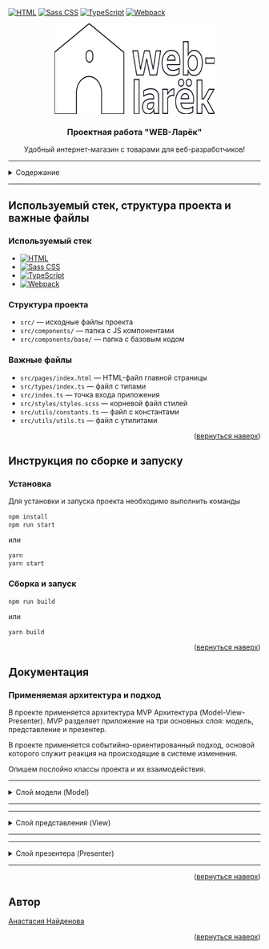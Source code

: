 <!-- BACK TO TOP LINK -->

<a name="readme-top"></a>

<!-- PROJECT SHIELDS -->

[![HTML][HTML-shield]][HTML-url]
[![Sass CSS][Sass CSS-shield]][Sass CSS-url]
[![TypeScript][TypeScript-shield]][TypeScript-url]
[![Webpack][Webpack-shield]][Webpack-url]

<!-- PROJECT LOGO -->
<div align="center">
  <a href="https://github.com/nastiknaidenova/web-larek-frontend">
    <img src="src/images/logo.svg" alt="Logo" width="320" height="180">
  </a>
  <h3 align="center">Проектная работа "WEB-Ларёк"</h3>
  <p align="center">
    Удобный интернет-магазин с товарами для веб-разработчиков!
</div>

---

<!-- TABLE OF CONTENTS -->
<details>
  <summary>Содержание</summary>
  <ul>
    <li>
      <a href="#используемый-стек-структура-проекта-и-важные-файлы">Используемый стек, структура проекта и важные файлы</a>
      <ul>
        <li><a href="#используемый-стек">Используемый стек</a></li>
        <li><a href="#структура-проекта">Структура проекта</a></li>
        <li><a href="#важные-файлы">Важные файлы</a></li>
      </ul>
    </li>
    <li>
      <a href="#инструкция-по-сборке-и-запуску">Инструкция по сборке и запуску</a>
      <ul>
        <li><a href="#установка">Установка</a></li>
        <li><a href="#сборка-и-запуск">Сборка и запуск</a></li>
      </ul>
    </li>
    <li><a href="#документация">Документация</a></li>
      <ul>
        <li><a href="#применяемая-архитектура-и-подход">Применяемая архитектура и подход</a></li>
        <li><a href="#слой-модели">Слой модели</a></li>
        <li><a href="#слой-представления">Слой представления</a></li>
        <li><a href="#слой-презентера">Слой презентера</a></li>
      </ul>
    <li><a href="#автор">Автор</a></li>
  </ul>
</details>

---

## Используемый стек, структура проекта и важные файлы

### Используемый стек

- [![HTML][HTML-shield]][HTML-url]
- [![Sass CSS][Sass CSS-shield]][Sass CSS-url]
- [![TypeScript][TypeScript-shield]][TypeScript-url]
- [![Webpack][Webpack-shield]][Webpack-url]

### Структура проекта

- `src/` — исходные файлы проекта
- `src/components/` — папка с JS компонентами
- `src/components/base/` — папка с базовым кодом

### Важные файлы

- `src/pages/index.html` — HTML-файл главной страницы
- `src/types/index.ts` — файл с типами
- `src/index.ts` — точка входа приложения
- `src/styles/styles.scss` — корневой файл стилей
- `src/utils/constants.ts` — файл с константами
- `src/utils/utils.ts` — файл с утилитами

<p align="right">(<a href="#readme-top">вернуться наверх</a>)</p>

## Инструкция по сборке и запуску

### Установка

Для установки и запуска проекта необходимо выполнить команды

```
npm install
npm run start
```

или

```
yarn
yarn start
```

### Сборка и запуск

```
npm run build
```

или

```
yarn build
```

<p align="right">(<a href="#readme-top">вернуться наверх</a>)</p>

## Документация

### Применяемая архитектура и подход

В проекте применяется архитектура MVP Архитектура (Model-View-Presenter). MVP разделяет приложение на три основных слоя: модель, представление и презентер.

В проекте применяется событийно-ориентированный подход, основой которого служит реакция на происходящие в системе изменения.

Опишем послойно классы проекта и их взаимодействия.
***
<details><a name="слой-модели"></a>
  <summary>Слой модели (Model)</summary>
  <ul>
    <li>Базовый класс <code>Api</code>
      <p>Класс обеспечивает обмен данными с сервером с помощью методов <code>GET</code> и <code>POST</code>. В конструктор входит два аргумента:  <code>baseURL</code> - базовый URL и <code>option</code> - запросы. При отсутствии <code>option</code> используется пустой объект.</p>
      <p>Методы:
        <ul>
          <li><code>GET</code> - запрашивает данные от сервера.</li>
          <li><code>POST</code> - передаёт данные на сервер.</li>
        </ul>
      </p>
    </li>
    <li>Класс <code>LarekAPI</code> расширяет базовый класс <code>Api</code> и реализует интерфейс <code>ILarekAPI</code>
      <p>Класс LarekAPI предоставляет интерфейс для работы с продуктами и заказами через API. Он инкапсулирует логику получения данных и их обработки.</p>
      <p>Конструктор: <code>constructor(cdn: string, baseUrl: string, options?: RequestInit)</code>.<br />Принимает аргументы <code>cdn</code> (базовый URL для изображений), <code>baseUrl</code> (базовый URL API) и опциональные настройки запроса. </p>
      <p>Методы:
        <ul>
          <li><code>getProduct (id: string): Promise&ltIProduct&gt</code> - отправляет запрос на сервер для получения информации о продукте с указанным идентификатором.</li>
          <li><code>getProductList (): Promise&ltIProduct[]&gt</code> - отправляет запрос на сервер для получения списка всех товаров.</li>
          <li><code>orderProduct (order: IOrder): Promise&ltIOrderResult&gt</code> - отправляет запрос на сервер для оформления заказа с указанными данными.</li>
        </ul>
      </p>
    </li>
    <li>Базовый класс бизнес-модели <code>Model&ltT&gt</code>
      <p>От этого класса наследуются <code>Product</code> и <code>AppState</code>. Конструктор принимает начальный данные для модели и объект событий для уведомления об изменениях в модели. Класс содержит метод <code>emitChange</code>, для того чтобы вызывать событие из компонента.</p>
      <p>Конструктор: <code>constructor(data: Partial&ltT&gt, protected events: IEvents)</code>.<br />Аргументами конструктора являются частичные данные типа <code>T</code> и объект событий <code>IEvents</code>. Частичные данные <code>T</code> представляют структуру данных, которая используется для инициализации экземпляра класса. Объект <code>IEvents</code> содержит определения различных событий, которые могут быть сгенерированы и обработаны внутри класса.</p>
      <p>Методы:
        <ul>
          <li><code>emitChange</code> - используется для уведомления других частей приложения о том, что модель была изменена.</li>
        </ul>
      </p>
    </li>
    <li>Класс <code>AppState</code> расширяет базовый класс <code>Model&ltT&gt</code>
      <p>Этот класс представляет собой модель приложения и содержит данные о каталоге товаров, корзине, заказе, предпросмотре товара, ошибках формы и методах для управления этими данными. </p>
      <p>Конструктор: не принимает аргументов и инициализирует поля класса соответствующими значениями.</p>
      <p>Поля:
        <ul>
          <li><code>catalog: IProduct[]</code> - массив товаров в каталоге.</li>
          <li><code>basket: IProduct[]</code> - массив товаров в корзине.</li>
          <li><code>order: IOrder</code> - информация о заказе.</li>
          <li><code>preview: string | null</code> - идентификатор предпросматриваемого товара.</li>
          <li><code>formErrors: FormError</code> - объект, содержащий ошибки формы.</li>
        </ul>
      </p>
      <p>Методы:
        <ul>
          <li><code>updateBasket(): void</code> - обновляет состояние корзины и вызывает соответствующие события.</li>
          <li><code>clearBasket(): void</code> - очищает корзину.</li>
          <li><code>clearOrder(): void</code> - очищает информацию о заказе.</li>
          <li><code>setCatalog(items: IProduct[]): void</code> - устанавливает каталог товаров.</li>
          <li><code>setPreview(item: Product): void</code> - устанавливает предпросматриваемый товар.</li>
          <li><code>getOrderProducts(): IProduct[]</code> - возвращает товары из заказа.</li>
          <li><code>productOrder(item: IProduct): boolean</code> - проверяет, содержится ли товар в заказе.</li>
          <li><code>addToBasket(item: Product): void</code> - добавляет товар в корзину.</li>
          <li><code>emoveFromBasket(id: string): void</code> - удаляет товар из корзины.</li>
          <li><code>getTotal(): number</code> - вычисляет общую стоимость заказа.</li>
          <li><code>setPaymentMethod(method: string): void</code> - устанавливает способ оплаты.</li>
          <li><code>setOrderDeliveryField(value: string): void</code> - устанавливает адрес доставки.</li>
          <li><code>setOrderContactField(field: keyof IOrderContacts, value: string): void</code> - устанавливает контактные данные заказа.</li>
          <li><code>validateDelivery(): boolean</code> - валидирует данные о доставке и возвращает результат проверки.</li>
          <li><code>validateContact(): boolean</code> - валидирует контактные данные и возвращает результат проверки.</li>
        </ul>
      </p>
    </li>
    <li>Класс <code>Product</code> расширяет базовый класс <code>Model&ltT&gt</code>
      <p>Этот класс представляет собой модель продукта в интернет-магазине. Он содержит информацию о продукте, такую как идентификатор, описание, изображение, название, категория и цена.</p>
      <p>Конструктор: <code>constructor(data: IProduct)</code><br />В качестве аргумента конструктор принимает <code>data</code> - объект типа <code>IProduct</code>, содержащий информацию о продукте.</p>
      <p>Поля:
        <ul>
          <li><code>id: string</code> - идентификатор продукта.</li>
          <li><code>description: string</code> - описание продукта.</li>
          <li><code>image: string</code> - URL изображения продукта.</li>
          <li><code>title: string</code> - название продукта.</li>
          <li><code>category: string</code> - категория продукта.</li>
          <li><code>price: number</code> - цена продукта.</li>
        </ul>
      </p>
    </li>
  </ul>
</details>

***
***
<details><a name="слой-представления"></a>
  <summary>Слой представления (View)</summary>
  <ul>
    <li>Базовый класс <code>Component&ltT&gt</code>
      <p>Это базовый абсткратный класс для отображения компонентов, от него наследуются компоненты представления.</p>
      <p>Конструктор: <code>constructor(protected readonly container: HTMLElement)</code>.<br /> В конструктор входит один аргумент - начальные данные для модели.</p>
      <p>Методы:
        <ul>
          <li><code>toggleClass</code> - переключает классы элемента.</li>
          <li><code>setText</code> - устанавливает текст содержимого.</li>
          <li><code>setDisable</code> - устанавливает статус <code>Disabled</code>.</li>
          <li><code>setHidden</code> - скрывает элемент.</li>
          <li><code>setVisible</code> - покаызвает элемент.</li>
          <li><code>setImage</code> - устанавливает изображение с альтернативным текстом.</li>
          <li><code>render</code> - отображает возвращаемое значение элемента.</li>
        </ul>
      </p>
    </li>
    <li>Класс <code>Card&ltT&gt</code> расширяет базовый класс <code>Component&ltT&gt</code>
      <p>Этот класс представляет собой компонент карточки товара. Он используется для отображения информации о товаре, включая название, изображение, цену, категорию, описание и кнопки для взаимодействия.</p>
      <p>Конструктор: <code>constructor(blockName: string, container: HTMLElement, action?: ICardAction)</code>.<br />Аргументами конструктора являются <code>blockName</code> - строка, указывающая на имя блока (класс CSS) для элементов карточки товара; <code>container</code> - HTML-элемент, в который будет встроен компонент карточки товара; <code>action</code> - объект типа <code>ICardAction</code>, содержащий действие для кнопки карточки товара (например, обработчик события клика).</p>
      <p>Поля:
        <ul>
          <li><code>_title</code> - HTML-элемент для отображения названия товара.</li>
          <li><code>_image</code> - HTML-элемент для отображения изображения товара.</li>
          <li><code>_category</code> - HTML-элемент для отображения категории товара.</li>
          <li><code>_description</code> - HTML-элемент для отображения описания товара.</li>
          <li><code>_price</code> - HTML-элемент для отображения цены товара.</li>
          <li><code>_button</code> - HTML-элемент для отображения кнопки карточки товара.</li>
          <li><code>_buttonModal</code> - HTML-элемент для отображения кнопки модального окна.</li>
        </ul>
      </p>
      <p>Методы:
        <ul>
          <li><code>priceDisabled(value: number | null)</code> - отключает кнопку карточки товара, если цена не указана (null).</li>
          <li><code>set id(value: string)</code> - устанавливает идентификатор товара.</li>
          <li><code>set title(value: string)</code> - устанавливает название товара.</li>
          <li><code>set buttonTitle(value: string)</code> - устанавливает текст на кнопке карточки товара.</li>
          <li><code>set image(value: string)</code> - устанавливает изображение товара.</li>
          <li><code>set price(value: number | null)</code> - устанавливает цену товара.</li>
          <li><code>set category(value: string)</code> - устанавливает категорию товара.</li>
          <li><code>set description(value: string | string[])</code> - устанавливает описание товара.</li>
        </ul>
      </p>
    </li>
    <li>Класс <code>BasketItem</code> расширяет базовый класс <code>Component&ltT&gt</code>
      <p>Этот класс представляет собой элемент корзины, отображающий информацию о товаре (номер, название, цена) и кнопку для удаления товара из корзины. Он наследует функциональность класса Component и добавляет методы для управления отображением информации о товаре.</p>
      <p>Конструктор: <code>constructor(container: HTMLElement, index: number, action?: ICardAction)</code>.<br />Аргументами конструктора являются <code>container</code> - HTML-элемент для отображения элемента корзины. <code>index</code> - номер товара в корзине. <code>action</code> - действие, которое будет выполнено при нажатии на кнопку элемента корзины.</p>
      <p>Поля:
        <ul>
          <li><code>_index: HTMLElement</code> - HTML-элемент для отображения номера товара в корзине.</li>
          <li><code>_title: HTMLElement </code> - HTML-элемент для отображения названия товара.</li>
          <li><code>_price: HTMLElement</code> - HTML-элемент для отображения цены товара.</li>
          <li><code>_button: HTMLButtonElement</code> - HTML-кнопка для удаления товара из корзины.</li>
        </ul>
      </p>
      <p>Методы:
        <ul>
          <li><code>set index(value: number): void</code> - устанавливает значение индекса товара в корзине и обновляет соответствующий элемент DOM.</li>
          <li><code>set title(value: string): void</code> - устанавливает название товара и обновляет соответствующий элемент DOM.</li>
          <li><code>set price(value: number): void</code> - устанавливает цену товара и обновляет соответствующий элемент DOM.</li>
        </ul>
      </p>
    </li>
    <li>Класс <code>Basket</code> расширяет базовый класс <code>Component&ltT&gt</code>
      <p>Этот класс представляет собой компонент корзины в интернет-магазине. Он отображает список выбранных товаров, общую стоимость и кнопку для оформления заказа.</p>
      <p>Конструктор: <code>constructor(container: HTMLElement, events: EventEmitter)</code>.<br />Аргументами конструктора являются <code>container</code> - HTML-элемент, в который будет встроен компонент корзины. <code>events</code> - экземпляр <code>EventEmitter</code>, используемый для обработки событий.</p>
      <p>Поля:
        <ul>
          <li><code>_list: HTMLElement</code> - HTML-элемент для отображения списка товаров в корзине.</li>
          <li><code>_total: HTMLElement</code> - HTML-элемент для отображения общей стоимости товаров в корзине.</li>
          <li><code>_button: HTMLElement</code> - HTML-элемент кнопки оформления заказа.</li>
        </ul>
      </p>
      <p>Методы:
        <ul>
          <li><code>disableButton(value: string): void</code> - устанавливает состояние кнопки (активна/неактивна).</li>
          <li><code>set items(items: HTMLElement[]): void</code> - устанавливает список товаров в корзине.</li>
          <li><code>set total(total: number): void</code> - устанавливает общую стоимость товаров в корзине.</li>
        </ul>
      </p>
    </li>
    <li>Класс <code>Modal</code> расширяет базовый класс <code>Component&ltT&gt</code>
      <p>Этот класс представляет собой модальное окно в интерфейсе. Он обеспечивает отображение контента в модальном окне, управление его открытием и закрытием, а также возможность передачи данных через события.</p>
      <p>Конструктор: <code>constructor(container: HTMLElement, events: IEvents)</code>.<br />Аргументами конструктора являются <code>container</code> - HTML-элемент модального окна. <code>events</code> - экземпляр <code>IEvents</code>, используемый для обработки событий.</p>
      <p>Поля:
        <ul>
          <li><code>_closeButton: HTMLButtonElement</code> - HTML-кнопка для закрытия модального окна.</li>
          <li><code>_content: HTMLElement</code> - HTML-элемент для отображения контента в модальном окне.</li>
        </ul>
      </p>
      <p>Методы:
        <ul>
          <li><code>set content(value: HTMLElement): void</code> - устанавливает контент в модальном окне.</li>
          <li><code>open(): void</code> - открывает модальное окно.</li>
          <li><code>close(): void</code> - акрывает модальное окно.</li>
          <li><code>render(data: IModalData): HTMLElement</code> - обновляет состояние модального окна и открывает его.</li>
        </ul>
      </p>
    </li>
    <li>Класс <code>Page</code> расширяет базовый класс <code>Component&ltT&gt</code>
      <p>Этот класс представляет собой страницу интерфейса. Он содержит элементы страницы, такие как счетчик товаров в корзине, каталог товаров, обертку страницы и элемент корзины, и обеспечивает их отображение и взаимодействие с помощью событий.</p>
      <p>Конструктор: <code>constructor(container: HTMLElement, events: IEvents)</code>.<br />Аргументами конструктора являются <code>container</code> - HTML-элемент страницы. <code>events</code> - экземпляр <code>IEvents</code>, используемый для обработки событий.</p>
      <p>Поля:
        <ul>
          <li><code>_counter: HTMLElement </code> - HTML-элемент для отображения счетчика товаров в корзине.</li>
          <li><code>_catalog: HTMLElement</code> - HTML-элемент для отображения каталога товаров.</li>
          <li><code>_wrapper: HTMLElement</code> - HTML-элемент для обертки контента страницы.</li>
          <li><code>_basket: HTMLElement</code> - HTML-элемент для отображения корзины.</li>
        </ul>
      </p>
      <p>Методы:
        <ul>
          <li><code>set counter(value: number): void </code> - устанавливает значение счетчика товаров в корзине.</li>
          <li><code>set catalog(items: HTMLElement[]): void</code> - устанавливает список товаров в каталоге.</li>
          <li><code>set locked(value: boolean): void</code> - блокирует или разблокирует страницу.</li>
        </ul>
      </p>
    </li>
    <li>Класс <code>Success</code> расширяет базовый класс <code>Component&ltT&gt</code>
      <p>Этот класс представляет собой компонент для отображения сообщения об успешном завершении операции. Он содержит элементы для отображения общей информации об успешной операции и кнопку для закрытия сообщения.</p>
      <p>Конструктор: <code>constructor(container: HTMLElement, actions: ISuccessActions)</code>.<br />Аргументами конструктора являются <code>container</code> - HTML-элемент для отображения компонента. <code>actions</code> - объект с действиями, которые можно выполнить после успешной операции.</p>
      <p>Поля:
        <ul>
          <li><code>_close: HTMLElement</code> - HTML-элемент кнопки закрытия сообщения.</li>
          <li><code>_total: HTMLElement</code> - HTML-элемент для отображения общей цены об успешной операции.</li>
        </ul>
      </p>
      <p>Методы:
        <ul>
          <li><code>setText(element: HTMLElement, text: string): void</code> - устанавливает текстовое содержимое элемента DOM.</li>
        </ul>
      </p>
    </li>
    <li>Базовый класс <code>Form&ltT&gt</code> расширяет базовый класс <code>Component&ltT&gt</code>
      <p>Этот класс представляет собой компонент формы в интерфейсе. Он обеспечивает взаимодействие с формой, включая обработку ввода данных, валидацию и отправку данных.</p>
      <p>Конструктор: <code>constructor(container: HTMLFormElement, events: IEvents)</code>.<br />Аргументами конструктора являются <code>container</code> - HTML-элемент формы. <code>events</code> - экземпляр <code>IEvents</code>, используемый для обработки событий.</p>
      <p>Поля:
        <ul>
          <li><code>_submit: HTMLButtonElement</code> - HTML-элемент кнопки отправки формы.</li>
          <li><code>_errors: HTMLElement</code> - HTML-элемент для отображения ошибок валидации формы.</li>
        </ul>
      </p>
      <p>Методы:
        <ul>
          <li><code>onInputChange(field: keyof T, value: string): void</code> - обработчик изменения значения в поле формы.</li>
          <li><code>set valid(value: boolean): void</code> - устанавливает состояние кнопки отправки формы (активна/неактивна).</li>
          <li><code>set errors(value: string): void</code> - устанавливает текст ошибки валидации формы.</li>
          <li><code>render(state: Partial & IFormState): HTMLElement</code> - обновляет состояние формы и возвращает HTML-элемент формы.</li>
        </ul>
      </p>
    </li>
    <li>Класс <code>Order</code> расширяет базовый класс <code>Form&ltT&gt</code>
      <p>Этот класс представляет собой форму для оформления заказа. Он наследует функциональность класса Form и добавляет методы для управления выбором способа оплаты и установки адреса доставки.</p>
      <p>Конструктор: <code>constructor(container: HTMLFormElement, events: IEvents)</code>.<br />Аргументами конструктора являются <code>container</code> - HTML-форма для оформления заказа. <code>events</code> - экземпляр <code>IEvents</code>, используемый для обработки событий.</p>
      <p>Поля:
        <ul>
          <li><code>_paymentContainer: HTMLDivElement</code> - контейнер для отображения кнопок выбора способа оплаты.</li>
          <li><code>_paymentButton: HTMLButtonElement[]</code> - массив кнопок выбора способа оплаты.</li>
          <li><code>_addressInput: HTMLButtonElement</code> - контейнер для отображения адреса доставки.</li>
        </ul>
      </p>
      <p>Методы:
        <ul>
          <li><code>setToggleClassPayment(className: string): void</code> - устанавливает активный класс для кнопки выбора способа оплаты.</li>
          <li><code>set address(value: string): void</code> - устанавливает значение поля адреса доставки в форме.</li>
        </ul>
      </p>
    </li>
    <li>Класс <code>Contacts</code> расширяет базовый класс <code>Form&ltT&gt</code>
      <p>Этот класс представляет собой форму для ввода контактной информации (телефона и email) при оформлении заказа. Он наследует функциональность класса Form и добавляет методы для установки значений полей телефона и email.</p>
      <p>Конструктор: <code>constructor(container: HTMLFormElement, events: IEvents)</code>.<br />Аргументами конструктора являются <code>container</code> - HTML-форма для ввода контактной информации. <code>events</code> - экземпляр <code>IEvents</code>, используемый для обработки событий.</p>
      <p>Поля:
        <ul>
          <li><code>_phoneInput: HTMLButtonElement</code> - контейнер для поля телефона в форме.</li>
          <li><code>_emailInput: HTMLButtonElement</code> - контейнер для поля email в форме.</li>
        </ul>
      </p>
      <p>Методы:
        <ul>
          <li><code>set phone(value: string): void</code> - устанавливает значение поля телефона в форме.</li>
          <li><code>set email(value: string): void</code> - устанавливает значение поля email в форме.</li>
        </ul>
      </p>
    </li>
  </ul>
</details>

***
***
<details><a name="слой-презентера"></a>
  <summary>Слой презентера (Presenter)</summary>
  <ul>
    <li>Класс <code>EventEmitter</code>
      <p>Этот класс реализует паттерн "Наблюдатель", позволяет уведомлять и подписываться на события, так же сбрасывать от одного события либо же от всех событий.</p>
      <p>Методы:
        <ul>
          <li><code>on</code> - подписка на событие.</li>
          <li><code>off</code> -отписка от события.</li>
          <li><code>emit</code> - уведомление о событии.</li>
          <li><code>onAll</code> - подписка на все события.</li>
          <li><code>offAll</code> - отписка от всех событий.</li>
        </ul>
      </p>
      <p></p>
    </li>
    <li>Базовый класс <code></code>
      <p></p>
      <p></p>
      <p></p>
    </li>
    <li>Класс <code></code>
      <p></p>
      <p></p>
      <p></p>
    </li>
    <li>Класс <code></code>
      <p></p>
      <p></p>
      <p></p>
    </li>
  </ul>
</details>

***

<p align="right">(<a href="#readme-top">вернуться наверх</a>)</p>

## Автор

[Анастасия Найденова](https://github.com/nastiknaidenova)

<p align="right">(<a href="#readme-top">вернуться наверх</a>)</p>

<!-- MARKDOWN LINKS & IMAGES -->
<!-- https://www.markdownguide.org/basic-syntax/#reference-style-links -->

[HTML-shield]: https://img.shields.io/badge/HTML-v5-blue?style=flat&logo=html5&labelColor=FDEBD0&logoColor=blue
[HTML-url]: https://www.w3schools.com/html/html_intro.asp
[Sass CSS-shield]: https://img.shields.io/badge/Sass--CSS-v1.62-green?style=flat&logo=sass&labelColor=FDEBD0&logoColor=blue
[Sass CSS-url]: https://sass-lang.com/
[TypeScript-shield]: https://img.shields.io/badge/TypeScript-v5.0-blue?style=flat&logo=typescript&labelColor=FDEBD0&logoColor=blue
[TypeScript-url]: https://www.typescriptlang.org/
[Webpack-shield]: https://img.shields.io/badge/Webpack-v5.81-green?style=flat&logo=webpack&labelColor=FDEBD0&logoColor=blue
[Webpack-url]: https://webpack.js.org/
